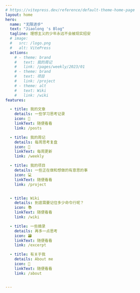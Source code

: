 ```yaml
---
# https://vitepress.dev/reference/default-theme-home-page
layout: home
hero:
  name: "无限进步"
  text: "Jiaolong 's Blog"
  tagline: 理想主义的少年永远不会被现实招安
  # image:
  #   src: /logo.png
  #   alt: VitePress
  actions:
    # - theme: brand
    #   text: 我的周记
    #   link: /pages/weekly/2023/01
    # - theme: brand
    #   text: 项目
    #   link: /project
    # - theme: alt
    #   text: Wiki
    #   link: /wiki
features:

  - title: 我的文章
    details: 一些学习思考记录
    icon: 📃
    linkText: 随便看看
    link: /posts

  - title: 我的周记
    details: 每周思考复盘
    icon: 📅
    linkText: 每周更新
    link: /weekly

  - title: 我的项目
    details: 一些正在做和想做的有意思的事
    icon: 💻
    linkText: 随便看看
    link: /project


  - title: Wiki
    details: 到底需要记住多少命令行呢？
    icon: 📚
    linkText: 随便看看
    link: /wiki

  - title: 一些摘录
    details: 再多一点思考
    icon: 🗃
    linkText: 随便看看
    link: /excerpt

  - title: 有关于我
    details: About me
    icon: 👀
    linkText: 随便看看
    link: /about


---
```



<script setup>

import {
  VPTeamPage,
  VPTeamPageTitle,
  VPTeamMembers
} from 'vitepress/theme'

import { useData } from 'vitepress'

const { theme, page, frontmatter } = useData()


</script>


<!-- <ArchiveList title="Product" :items ="theme.posts" style="width:60%;margin:auto" /> -->
